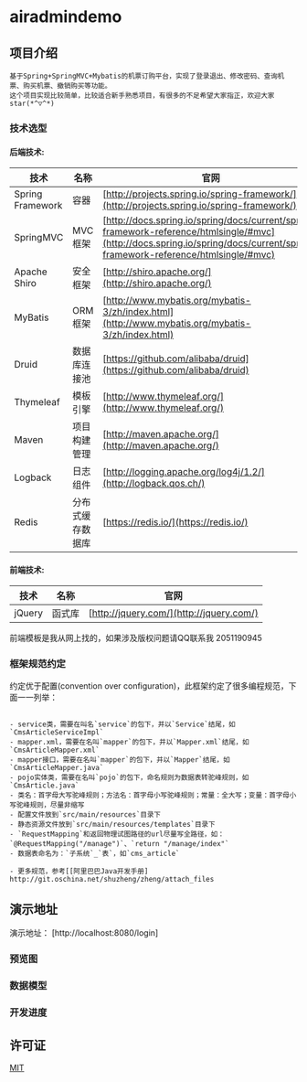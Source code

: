 # airadmindemo

## 项目介绍
    基于Spring+SpringMVC+Mybatis的机票订购平台，实现了登录退出、修改密码、查询机票、购买机票、撤销购买等功能。
    这个项目实现比较简单，比较适合新手熟悉项目，有很多的不足希望大家指正，欢迎大家star(*^▽^*)

### 技术选型

#### 后端技术:
技术 | 名称 | 官网
----|------|----
Spring Framework | 容器  | [http://projects.spring.io/spring-framework/](http://projects.spring.io/spring-framework/)
SpringMVC | MVC框架  | [http://docs.spring.io/spring/docs/current/spring-framework-reference/htmlsingle/#mvc](http://docs.spring.io/spring/docs/current/spring-framework-reference/htmlsingle/#mvc)
Apache Shiro | 安全框架  | [http://shiro.apache.org/](http://shiro.apache.org/)
MyBatis | ORM框架  | [http://www.mybatis.org/mybatis-3/zh/index.html](http://www.mybatis.org/mybatis-3/zh/index.html)
Druid | 数据库连接池  | [https://github.com/alibaba/druid](https://github.com/alibaba/druid)
Thymeleaf | 模板引擎  | [http://www.thymeleaf.org/](http://www.thymeleaf.org/)
Maven | 项目构建管理  | [http://maven.apache.org/](http://maven.apache.org/)
Logback | 日志组件  | [http://logging.apache.org/log4j/1.2/](http://logback.qos.ch/)
Redis | 分布式缓存数据库  | [https://redis.io/](https://redis.io/)

#### 前端技术:
技术 | 名称 | 官网
----|------|----
jQuery | 函式库  | [http://jquery.com/](http://jquery.com/)

前端模板是我从网上找的，如果涉及版权问题请QQ联系我 2051190945

### 框架规范约定

约定优于配置(convention over configuration)，此框架约定了很多编程规范，下面一一列举：

```

- service类，需要在叫名`service`的包下，并以`Service`结尾，如`CmsArticleServiceImpl`
- mapper.xml，需要在名叫`mapper`的包下，并以`Mapper.xml`结尾，如`CmsArticleMapper.xml`
- mapper接口，需要在名叫`mapper`的包下，并以`Mapper`结尾，如`CmsArticleMapper.java`
- pojo实体类，需要在名叫`pojo`的包下，命名规则为数据表转驼峰规则，如`CmsArticle.java`
- 类名：首字母大写驼峰规则；方法名：首字母小写驼峰规则；常量：全大写；变量：首字母小写驼峰规则，尽量非缩写
- 配置文件放到`src/main/resources`目录下
- 静态资源文件放到`src/main/resources/templates`目录下
- `RequestMapping`和返回物理试图路径的url尽量写全路径，如：`@RequestMapping("/manage")`、`return "/manage/index"`
- 数据表命名为：`子系统`_`表`，如`cms_article`

- 更多规范，参考[[阿里巴巴Java开发手册] http://git.oschina.net/shuzheng/zheng/attach_files

```

## 演示地址

演示地址： [http://localhost:8080/login]

### 预览图

### 数据模型

### 开发进度


## 许可证

[MIT](LICENSE "MIT")
